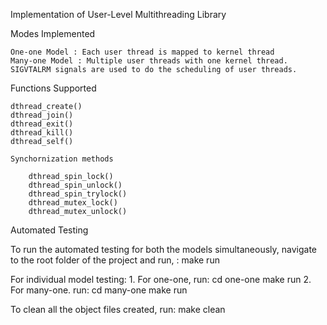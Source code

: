Implementation of User-Level Multithreading Library

Modes Implemented

    One-one Model : Each user thread is mapped to kernel thread
    Many-one Model : Multiple user threads with one kernel thread. SIGVTALRM signals are used to do the scheduling of user threads. 

Functions Supported

    dthread_create()
    dthread_join()
    dthread_exit()
    dthread_kill()
    dthread_self()

    Synchornization methods

        dthread_spin_lock()
        dthread_spin_unlock()
        dthread_spin_trylock()
        dthread_mutex_lock()
        dthread_mutex_unlock()


Automated Testing

To run the automated testing for both the models simultaneously, navigate to the root folder of the project and run, :
    make run

For individual model testing:
    1. For one-one, run:
        cd one-one
        make run
    2. For many-one. run:
        cd many-one
        make run

To clean all the object files created, run:
    make clean
    



